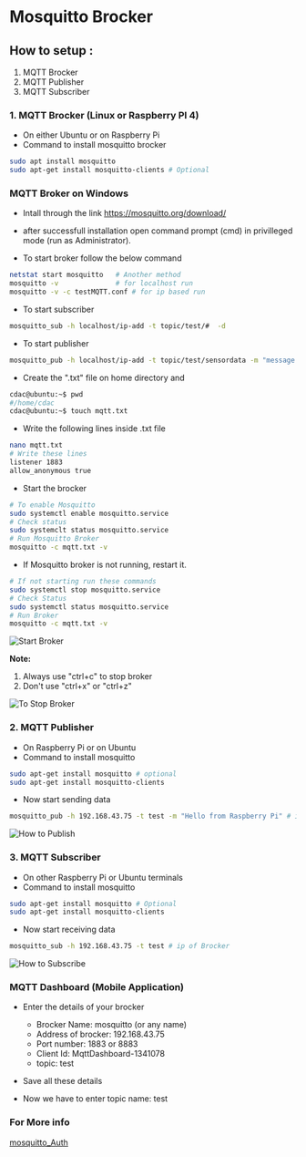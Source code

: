 # Mosquitto Brocker

## How to setup :
1. MQTT Brocker
2. MQTT Publisher
3. MQTT Subscriber

### 1. MQTT Brocker (Linux or Raspberry PI 4)
- On either Ubuntu or on Raspberry Pi
- Command to install mosquitto brocker

```bash
sudo apt install mosquitto
sudo apt-get install mosquitto-clients # Optional
```

### MQTT Broker on Windows

- Intall through the link https://mosquitto.org/download/
- after successfull installation open command prompt (cmd) in privilleged mode (run as Administrator).

 - To start broker follow the below command

```bash
netstat start mosquitto   # Another method
mosquitto -v              # for localhost run
mosquitto -v -c testMQTT.conf # for ip based run
```
 - To start subscriber 
 
 ```bash
mosquitto_sub -h localhost/ip-add -t topic/test/#  -d
 ```

 - To start publisher

 ```bash
 mosquitto_pub -h localhost/ip-add -t topic/test/sensordata -m "message to be sent temp:40" -r -i client -d
 ```

- Create the ".txt" file on home directory and 

```bash
cdac@ubuntu:~$ pwd
#/home/cdac
cdac@ubuntu:~$ touch mqtt.txt
```
- Write the following lines inside .txt file

```bash
nano mqtt.txt
# Write these lines 
listener 1883
allow_anonymous true
```

- Start the brocker

```bash 
# To enable Mosquitto 
sudo systemctl enable mosquitto.service
# Check status
sudo systemclt status mosquitto.service
# Run Mosquitto Broker
mosquitto -c mqtt.txt -v 
```

- If Mosquitto broker is not running, restart it.

```bash
# If not starting run these commands
sudo systemctl stop mosquitto.service
# Check Status
sudo systemctl status mosquitto.service
# Run Broker
mosquitto -c mqtt.txt -v
```
![Start Broker](https://tinypic.host/images/2022/08/04/Screenshot-from-2022-08-04-10-34-33.png "How to start Broker")

**Note:** 
1. Always use "ctrl+c" to stop broker
2. Don't use "ctrl+x" or "ctrl+z" 

![To Stop Broker](https://tinypic.host/images/2022/08/04/Screenshot-from-2022-08-04-11-15-45.png)

### 2. MQTT Publisher
- On Raspberry Pi or on Ubuntu
- Command to install mosquitto 

```bash
sudo apt-get install mosquitto # optional
sudo apt-get install mosquitto-clients
```
- Now start sending data 

```bash 
mosquitto_pub -h 192.168.43.75 -t test -m "Hello from Raspberry Pi" # ip of brocker
```
![How to Publish](https://tinypic.host/images/2022/08/04/Screenshot-from-2022-08-04-11-32-20.png)

### 3. MQTT Subscriber
- On other Raspberry Pi or Ubuntu terminals
- Command to install mosquitto 

```bash
sudo apt-get install mosquitto # Optional
sudo apt-get install mosquitto-clients
```
- Now start receiving data 

```bash
mosquitto_sub -h 192.168.43.75 -t test # ip of Brocker
```

![How to Subscribe](https://tinypic.host/images/2022/08/04/Screenshot-from-2022-08-04-11-26-43.png)

### MQTT Dashboard (Mobile Application)
- Enter the details of your brocker
  - Brocker Name: mosquitto (or any name)
  - Address of brocker: 192.168.43.75
  - Port number: 1883 or 8883
  - Client Id: MqttDashboard-1341078
  - topic: test

- Save all these details
- Now we have to enter topic name: test

### For More info 
[mosquitto_Auth](https://mosquitto.org/documentation/authentication-methods/)

